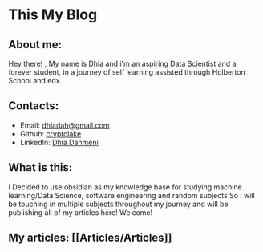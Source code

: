 # This My Blog

## About me:
Hey there! , My name is Dhia and i'm an aspiring Data Scientist and a forever student, in a journey of self learning assisted through Holberton School and edx.

## Contacts:
- Email: [dhiadah@gmail.com](https://mailto:dhiadah@gmail.com)
- Github: [cryptolake](https://github.com/cryptolake)
- LinkedIn: [Dhia Dahmeni](https://www.linkedin.com/in/dhia-dahmeni-577a42216/)

## What is this:
I Decided to use obsidian as my knowledge base for studying machine learning/Data Science, software engineering and random subjects So i will be touching in multiple subjects throughout my journey and will be publishing all of my articles here! Welcome!

## My articles: [[Articles/Articles]]